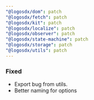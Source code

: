 ```yaml
---
"@logosdx/dom": patch
"@logosdx/fetch": patch
"@logosdx/kit": patch
"@logosdx/localize": patch
"@logosdx/observer": patch
"@logosdx/state-machine": patch
"@logosdx/storage": patch
"@logosdx/utils": patch
---
```


### Fixed

- Export bug from utils.
- Better naming for options
